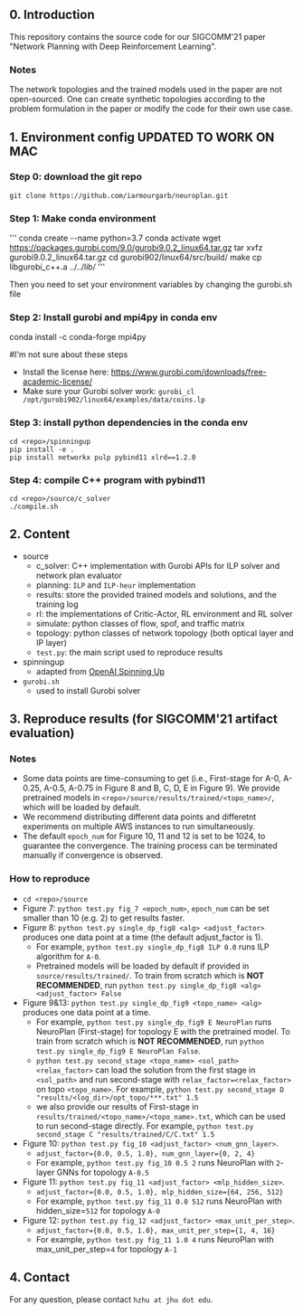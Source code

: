 ## 0. Introduction
This repository contains the source code for our SIGCOMM'21 paper "Network Planning with Deep Reinforcement Learning".
### Notes
The network topologies and the trained models used in the paper are not open-sourced. One can create synthetic topologies according to the problem formulation in the paper or modify the code for their own use case.

## 1. Environment config UPDATED TO WORK ON MAC

### Step 0: download the git repo
```
git clone https://github.com/iarmourgarb/neuroplan.git
```
### Step 1: Make conda environment
'''
conda create --name <env> python=3.7
conda activate <env>
wget https://packages.gurobi.com/9.0/gurobi9.0.2_linux64.tar.gz
tar xvfz gurobi9.0.2_linux64.tar.gz
cd gurobi902/linux64/src/build/
make
cp libgurobi_c++.a ../../lib/
'''

Then you need to set your environment variables by changing the gurobi.sh file


### Step 2: Install gurobi and mpi4py in conda env
conda install -c conda-forge mpi4py


#I'm not sure about these steps
- Install the license here: https://www.gurobi.com/downloads/free-academic-license/
- Make sure your Gurobi solver work: `gurobi_cl /opt/gurobi902/linux64/examples/data/coins.lp`


### Step 3: install python dependencies in the conda env
```
cd <repo>/spinningup
pip install -e .
pip install networkx pulp pybind11 xlrd==1.2.0
```
### Step 4: compile C++ program with pybind11
```
cd <repo>/source/c_solver
./compile.sh
```
## 2. Content
- source
    - c_solver: C++ implementation with Gurobi APIs for ILP solver and network plan evaluator
    - planning: `ILP` and `ILP-heur` implementation
    - results: store the provided trained models and solutions, and the training log
    - rl: the implementations of Critic-Actor, RL environment and RL solver 
    - simulate: python classes of flow, spof, and traffic matrix
    - topology: python classes of network topology (both optical layer and IP layer)
    - `test.py`: the main script used to reproduce results
- spinningup
    - adapted from [OpenAI Spinning Up](https://github.com/openai/spinningup)
- `gurobi.sh`
    - used to install Gurobi solver
## 3. Reproduce results (for SIGCOMM'21 artifact evaluation)
### Notes 
- Some data points are time-consuming to get (i.e., First-stage for A-0, A-0.25, A-0.5, A-0.75 in Figure 8 and B, C, D, E in Figure 9). We provide pretrained models in `<repo>/source/results/trained/<topo_name>/`, which will be loaded by default. 
- We recommend distributing different data points and differetnt experiments on multiple AWS instances to run simultaneously.
- The default `epoch_num` for Figure 10, 11 and 12 is set to be 1024, to guarantee the convergence. The training process can be terminated manually if convergence is observed.
### How to reproduce
- `cd <repo>/source`
- Figure 7: `python test.py fig_7 <epoch_num>`, `epoch_num` can be set smaller than 10 (e.g. 2) to get results faster.
- Figure 8: `python test.py single_dp_fig8 <alg> <adjust_factor>` produces one data point at a time (the default adjust_factor is 1).  
    - For example, `python test.py single_dp_fig8 ILP 0.0` runs ILP algorithm for `A-0`. 
    - Pretrained models will be loaded by default if provided in `source/results/trained/`. To train from scratch which is **NOT RECOMMENDED**, run `python test.py single_dp_fig8 <alg> <adjust_factor> False`
- Figure 9&13: `python test.py single_dp_fig9 <topo_name> <alg>` produces one data point at a time. 
    - For example, `python test.py single_dp_fig9 E NeuroPlan` runs NeuroPlan (First-stage) for topology E with the pretrained model. To train from scratch which is **NOT RECOMMENDED**, run `python test.py single_dp_fig9 E NeuroPlan False`. 
    - `python test.py second_stage <topo_name> <sol_path> <relax_factor>` can load the solution from the first stage in `<sol_path>` and run second-stage with `relax_factor=<relax_factor>` on topo `<topo_name>`. For example, `python test.py second_stage D "results/<log_dir>/opt_topo/***.txt" 1.5` 
    - we also provide our results of First-stage in `results/trained/<topo_name>/<topo_name>.txt`, which can be used to run second-stage directly. For example, `python test.py second_stage C "results/trained/C/C.txt" 1.5`
- Figure 10: `python test.py fig_10 <adjust_factor> <num_gnn_layer>`. 
    - `adjust_factor={0.0, 0.5, 1.0}, num_gnn_layer={0, 2, 4}`
    - For example, `python test.py fig_10 0.5 2` runs NeuroPlan with `2`-layer GNNs for topology `A-0.5`
- Figure 11: `python test.py fig_11 <adjust_factor> <mlp_hidden_size>`. 
    - `adjust_factor={0.0, 0.5, 1.0}, mlp_hidden_size={64, 256, 512}`
    - For example, `python test.py fig_11 0.0 512` runs NeuroPlan with hidden_size=`512` for topology `A-0`
- Figure 12: `python test.py fig_12 <adjust_factor> <max_unit_per_step>`. 
    - `adjust_factor={0.0, 0.5, 1.0}, max_unit_per_step={1, 4, 16}`
    - For example, `python test.py fig_11 1.0 4` runs NeuroPlan with max_unit_per_step=`4` for topology `A-1`

## 4. Contact
For any question, please contact `hzhu at jhu dot edu`.
